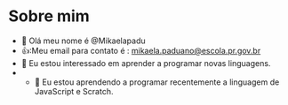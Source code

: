 # Sobre mim
- 👋 Olá meu nome é @Mikaelapadu
- 👍:Meu email para contato é : mikaela.paduano@escola.pr.gov.br
- 👀 Eu estou interessado em aprender a programar novas linguagens.
- -  🌱 Eu estou aprendendo a programar recentemente a linguagem de JavaScript e Scratch.
